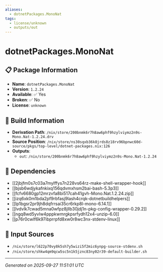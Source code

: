 ```yaml
---
aliases:
  - dotnetPackages.MonoNat
tags:
  - license/unknown
  - outputs/out
---
```


# dotnetPackages.MonoNat

## 📋 Package Information

- **Name**: `dotnetPackages.MonoNat`
- **Version**: `1.2.24`
- **Available**: ✅ Yes
- **Broken**: ✅ No
- **License**: `unknown`

## 🔧 Build Information

- **Derivation Path**: `/nix/store/200bnmk6r7h8aw6phf9hzylviymz2n9s-Mono.Nat-1.2.24.drv`
- **Source Position**: `/nix/store/ns30sqxb36k8jrds8z18rv96bpnwc60d-source/pkgs/top-level/dotnet-packages.nix:126`
- **Outputs**:
  - `out`:  `/nix/store/200bnmk6r7h8aw6phf9hzylviymz2n9s-Mono.Nat-1.2.24`

## 🔗 Dependencies

- [[2jbjfm0s7c03a7mylffys7n228vs64rz-make-shell-wrapper-hook]]
- [[bjsb6wdjykafnkixq156qdvmxhsm2bai-bash-5.3p3]]
- [[fcfv6680gp12mrzvfa8bi517cah41gvh-Mono.Nat.1.2.24.zip]]
- [[izq6xk0m1bda2pf9rbfasj9lash4crqk-dotnetbuildhelpers]]
- [[lp1bgsr2pr9jh8dqfrrsai35cr6rkp8l-mono-6.14.1]]
- [[lvdvlk7cwad5mna0wfpz8jllb30jdj1n-pkg-config-wrapper-0.29.2]]
- [[ngq8wd5yvlw4pppkwmrgkpsrfydh12x4-unzip-6.0]]
- [[p76r0cwlf6k97ibprrpfd8xw0r8wc3nx-stdenv-linux]]

## 📁 Input Sources

- `/nix/store/l622p70vy8k5sh7y5wizi5f2mic6ynpg-source-stdenv.sh`
- `/nix/store/shkw4qm9qcw5sc5n1k5jznc83ny02r39-default-builder.sh`

---
*Generated on 2025-09-27 11:51:01 UTC*
